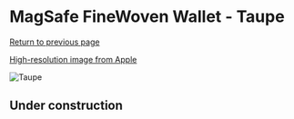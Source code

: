 # MagSafe FineWoven Wallet - Taupe

[Return to previous page](/wallet)

[High-resolution image from Apple](https://store.storeimages.cdn-apple.com/8756/as-images.apple.com/is/MT243?wid=4500&hei=4500&fmt=png)

<div style="width: 512px"><img src="/almost_uncompressed/MT243.webp" alt="Taupe"></div>

## Under construction
